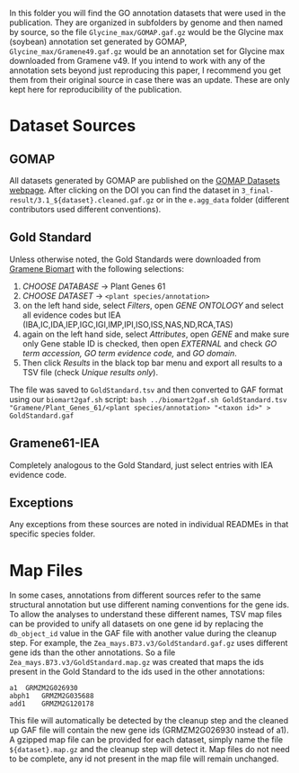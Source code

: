 In this folder you will find the GO annotation datasets that were used in the publication.
They are organized in subfolders by genome and then named by source, so the file `Glycine_max/GOMAP.gaf.gz` would be the Glycine max (soybean) annotation set generated by GOMAP, `Glycine_max/Gramene49.gaf.gz` would be an annotation set for Glycine max downloaded from Gramene v49.
If you intend to work with any of the annotation sets beyond just reproducing this paper, I recommend you get them from their original source in case there was an update. These are only kept here for reproducibility of the publication.

# Dataset Sources
## GOMAP
All datasets generated by GOMAP are published on the [GOMAP Datasets webpage](https://dill-picl.org/projects/gomap/gomap-datasets/).
After clicking on the DOI you can find the dataset in `3_final-result/3.1_${dataset}.cleaned.gaf.gz` or in the `e.agg_data` folder (different contributors used different conventions).

## Gold Standard
Unless otherwise noted, the Gold Standards were downloaded from [Gramene Biomart](http://ensembl.gramene.org/biomart/martview) with the following selections:

1. *CHOOSE DATABASE* -> Plant Genes 61
2. *CHOOSE DATASET* -> `<plant species/annotation>`
3. on the left hand side, select *Filters*, open *GENE ONTOLOGY* and select all evidence codes but IEA (IBA,IC,IDA,IEP,IGC,IGI,IMP,IPI,ISO,ISS,NAS,ND,RCA,TAS)
4. again on the left hand side, select *Attributes*, open *GENE* and make sure only Gene stable ID is checked, then open *EXTERNAL* and check _GO term accession, GO term evidence code,_ and _GO domain_.
5. Then click *Results* in the black top bar menu and export all results to a TSV file (check *Unique results only*).

The file was saved to `GoldStandard.tsv` and then converted to GAF format using our `biomart2gaf.sh` script: `bash ../biomart2gaf.sh GoldStandard.tsv "Gramene/Plant_Genes_61/<plant species/annotation> "<taxon id>" > GoldStandard.gaf`

## Gramene61-IEA
Completely analogous to the Gold Standard, just select entries with IEA evidence code.

## Exceptions
Any exceptions from these sources are noted in individual READMEs in that specific species folder.

# Map Files
In some cases, annotations from different sources refer to the same structural annotation but use different naming conventions for the gene ids.
To allow the analyses to understand these different names, TSV map files can be provided to unify all datasets on one gene id by replacing the `db_object_id` value in the GAF file with another value during the cleanup step.
For example, the `Zea_mays.B73.v3/GoldStandard.gaf.gz` uses different gene ids than the other annotations.
So a file `Zea_mays.B73.v3/GoldStandard.map.gz` was created that maps the ids present in the Gold Standard to the ids used in the other annotations:
```
a1	GRMZM2G026930
abph1	GRMZM2G035688
add1	GRMZM2G120178
```
This file will automatically be detected by the cleanup step and the cleaned up GAF file will contain the new gene ids (GRMZM2G026930 instead of a1).
A gzipped map file can be provided for each dataset, simply name the file `${dataset}.map.gz` and the cleanup step will detect it. 
Map files do not need to be complete, any id not present in the map file will remain unchanged.
